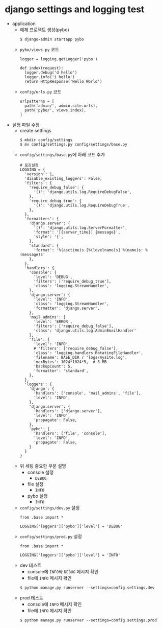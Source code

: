 # django settings and logging test
* application
  - 예제 프로젝트 생성(pybo)
      ``` 
      $ django-admin startapp pybo 
      ```
  - `pybo/views.py` 코드
    ``` 
    logger = logging.getLogger('pybo')

    def index(request):
      logger.debug('d hello')
      logger.info('i hello')
      return HttpResponse('Hello World')
    ```
  - `config/urls.py` 코드
    ```
    urlpatterns = [
      path('admin/', admin.site.urls),
      path('pybo/', views.index),
    ] 
    ```
* 설정 파일 수정
  - create settings
    ```
    $ mkdir config/settings
    $ mv config/settings.py config/settings/base.py
    ```
  - `config/settings/base.py`에 아래 코드 추가
    ``` 
    # 로깅설정
    LOGGING = {
      'version': 1,
      'disable_existing_loggers': False,
      'filters': {
        'require_debug_false': {
          '()': 'django.utils.log.RequireDebugFalse',
        },
        'require_debug_true': {
          '()': 'django.utils.log.RequireDebugTrue',
        },
      },
      'formatters': {
        'django.server': {
          '()': 'django.utils.log.ServerFormatter',
          'format': '[{server_time}] {message}',
          'style': '{',
        },
        'standard': {
          'format': '%(asctime)s [%(levelname)s] %(name)s: %(message)s'
        },
      },
      'handlers': {
        'console': {
          'level': 'DEBUG',
          'filters': ['require_debug_true'],
          'class': 'logging.StreamHandler',
        },
        'django.server': {
          'level': 'INFO',
          'class': 'logging.StreamHandler',
          'formatter': 'django.server',
        },
        'mail_admins': {
          'level': 'ERROR',
          'filters': ['require_debug_false'],
          'class': 'django.utils.log.AdminEmailHandler'
        },
        'file': {
          'level': 'INFO',
          # 'filters': ['require_debug_false'],
          'class': 'logging.handlers.RotatingFileHandler',
          'filename': BASE_DIR / 'logs/mysite.log',
          'maxBytes': 1024*1024*5,  # 5 MB
          'backupCount': 5,
          'formatter': 'standard',
        },
      },
      'loggers': {
        'django': {
          'handlers': ['console', 'mail_admins', 'file'],
          'level': 'INFO',
        },
        'django.server': {
          'handlers': ['django.server'],
          'level': 'INFO',
          'propagate': False,
        },
        'pybo': {
          'handlers': ['file', 'console'],
          'level': 'INFO',
          'propagate': False,
        }
      }
    }
    ```
  - 위 세팅 중요한 부분 설명
    - console 설정
      - `DEBUG`
    - file 설정
      - `INFO`
    - pybo 설정
      - `INFO`
  - `config/settings/dev.py` 설정
    ``` 
    from .base import *

    LOGGING['loggers']['pybo']['level'] = 'DEBUG' 
    ```
  - `config/settings/prod.py` 설정
    ``` 
    from .base import *

    LOGGING['loggers']['pybo']['level'] = 'INFO' 
    ```
  - dev 테스트
    - console에 `INFO`와 `DEBUG` 메시지 확인
    - file에 `INFO` 메시지 확인
    ``` 
    $ python manage.py runserver --settings=config.settings.dev
    ```
  - prod 테스트
    - console에 `INFO` 메시지 확인
    - file에 `INFO` 메시지 확인 
    ``` 
    $ python manage.py runserver --settings=config.settings.prod
    ```